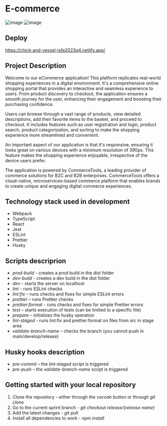 # E-commerce
![image](https://github.com/user-attachments/assets/8af96129-3da0-4ef3-835e-3b86bcb9064b)
![image](https://github.com/user-attachments/assets/7737a6dc-cf0d-4edb-a24e-a0248449e936)

## Deploy
https://chick-and-vessel-jsfe2023q4.netlify.app/


## Project Description

Welcome to our eCommerce application! This platform replicates real-world shopping experiences in a digital environment. It's a comprehensive online shopping portal that provides an interactive and seamless experience to users. From product discovery to checkout, the application ensures a smooth journey for the user, enhancing their engagement and boosting their purchasing confidence.

Users can browse through a vast range of products, view detailed descriptions, add their favorite items to the basket, and proceed to checkout. It includes features such as user registration and login, product search, product categorization, and sorting to make the shopping experience more streamlined and convenient.

An important aspect of our application is that it's responsive, ensuring it looks great on various devices with a minimum resolution of 390px. This feature makes the shopping experience enjoyable, irrespective of the device users prefer.

The application is powered by CommerceTools, a leading provider of commerce solutions for B2C and B2B enterprises. CommerceTools offers a cloud-native, microservices-based commerce platform that enables brands to create unique and engaging digital commerce experiences.

## Technology stack used in development

- Webpack
- TypeScript
- React
- Jest
- ESLint
- Prettier
- Husky

## Scripts descriprion

- _prod-build_ - creates a prod build in the dist folder
- _dev-build_ - creates a dev build in the dist folder
- _dev_ - starts the server on localhost
- _lint_ - runs ESLint checks
- _lint:fix_ – runs checks and fixes for simple ESLint errors
- _prettier_ – runs Prettier checks
- _prettier:format_ - runs checks and fixes for simple Prettier errors
- _test_ – starts execution of tests (can be limited to a specific file)
- _prepare_ – initializes the husky operation
- _lint-staged_ - runs lint:fix and prettier:format on files from src in stage area
- _validate-branch-name_ – checks the branch (you cannot push in main/develop/release)

## Husky hooks description

- _pre-commit_ – the _lint-staged_ script is triggered
- _pre-push_ – the _validate-branch-name_ script is triggered

## Getting started with your local repository

1) Clone the repository - either through _the vscode button_ or through _git clone_
2) Go to the current sprint branch - _git checkout release/(release name)_
3) Add the latest changes - _git pull_
4) Install all dependencies to work - _npm install_
